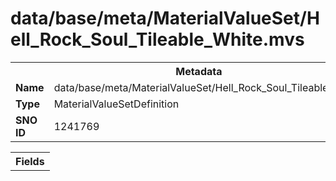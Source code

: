 <h1>data/base/meta/MaterialValueSet/Hell_Rock_Soul_Tileable_White.mvs</h1><table><tr><th colspan="100%">Metadata</th></tr><tr><td><b>Name</b></td><td>data/base/meta/MaterialValueSet/Hell_Rock_Soul_Tileable_White.mvs</td></tr><tr><td><b>Type</b></td><td>MaterialValueSetDefinition</td></tr><tr><td><b>SNO ID</b></td><td>1241769</td></tr></table>

<table><tr><th colspan="100%">Fields</th></tr></table>

